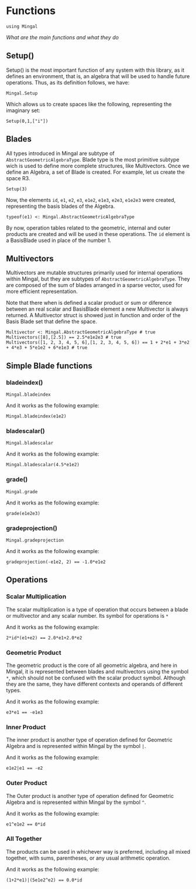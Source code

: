 # Functions

```@setup ss
using Mingal
```

*What are the main functions and what they do*

## Setup()

Setup() is the most important function of any system with this library, as it defines an environment, that is, an algebra that will be used to handle future operations. Thus, as its definition follows, we have:

```@docs
Mingal.Setup
```

Which allows us to create spaces like the following, representing the imaginary set:

```@example ss
Setup(0,1,["i"])
```

## Blades

All types introduced in Mingal are subtype of `AbstractGeometricAlgebraType`. Blade type is the most primitive subtype wich is used to define more complete structures, like Multivectors. Once we define an Algebra, a set of Blade is created. For example, let us create the space R3.

```@example ss
Setup(3)
```

Now, the elements `id`, `e1`, `e2`, `e3`, `e1e2`, `e1e3`, `e2e3`, `e1e2e3` were created, representing the basis blades of the Algebra.

```@example ss
typeof(e1) <: Mingal.AbstractGeometricAlgebraType
```

By now, operation tables related to the geometric, internal and outer products are created and will be used in these operations. The `id` element is a BasisBlade used in place of the number 1.

## Multivectors

Multivectors are mutable structures primarily used for internal operations within Mingal, but they are subtypes of `AbstractGeometricAlgebraType`. They are composed of the sum of blades arranged in a sparse vector, used for more efficient representation.

Note that there when is defined a scalar product or sum or diference between an real scalar and BasisBlade element a new Multivector is always returned. A Multivector struct is showed just in function and order of the Basis Blade set that define the space.

```@repl ss; continued=true
Multivector <: Mingal.AbstractGeometricAlgebraType # true
Multivectors([8],[2.5]) == 2.5*e1e2e3 # true
Multivectors([1, 2, 3, 4, 5, 6],[1, 2, 3, 4, 5, 6]) == 1 + 2*e1 + 3*e2 + 4*e3 + 5*e1e2 + 6*e1e3 # true
```

## Simple Blade functions

### bladeindex()

```@docs
Mingal.bladeindex
```

And it works as the following example:

```@repl ss
Mingal.bladeindex(e1e2)
```

### bladescalar()

```@docs
Mingal.bladescalar
```

And it works as the following example:

```@repl ss
Mingal.bladescalar(4.5*e1e2)
```

### grade()

```@docs
Mingal.grade
```

And it works as the following example:

```@repl ss
grade(e1e2e3)
```

### gradeprojection()

```@docs
Mingal.gradeprojection
```

And it works as the following example:

```@repl ss
gradeprojection(-e1e2, 2) == -1.0*e1e2
```

## Operations

### Scalar Multiplication

The scalar multiplication is a type of operation that occurs between a blade or multivector and any scalar number. Its symbol for operations is `*`

And it works as the following example:

```@repl ss
2*id*(e1+e2) == 2.0*e1+2.0*e2
```

### Geometric Product

The geometric product is the core of all geometric algebra, and here in Mingal, it is represented between blades and multivectors using the symbol `*`, which should not be confused with the scalar product symbol. Although they are the same, they have different contexts and operands of different types.

And it works as the following example:

```@repl ss
e3*e1 == -e1e3
```

### Inner Product

The inner product is another type of operation defined for Geometric Algebra and is represented within Mingal by the symbol `|`.

And it works as the following example:

```@repl ss
e1e2|e1 == -e2
```

### Outer Product

The Outer product is another type of operation defined for Geometric Algebra and is represented within Mingal by the symbol `^`.

And it works as the following example:

```@repl ss
e1^e1e2 == 0*id
```

### All Together

The products can be used in whichever way is preferred, including all mixed together, with sums, parentheses, or any usual arithmetic operation.

And it works as the following example:

```@repl ss
(1+2*e1)|(5e1e2^e2) == 0.0*id
```